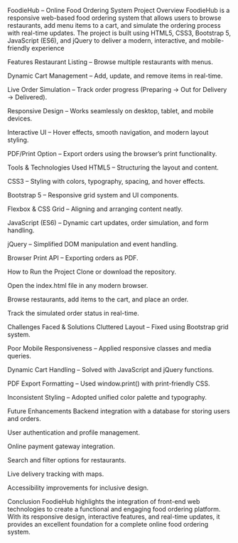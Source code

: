  FoodieHub – Online Food Ordering System
 Project Overview
FoodieHub is a responsive web-based food ordering system that allows users to browse restaurants, add menu items to a cart, and simulate the ordering process with real-time updates. The project is built using HTML5, CSS3, Bootstrap 5, JavaScript (ES6), and jQuery to deliver a modern, interactive, and mobile-friendly experience

 Features
Restaurant Listing – Browse multiple restaurants with menus.

Dynamic Cart Management – Add, update, and remove items in real-time.

Live Order Simulation – Track order progress (Preparing → Out for Delivery → Delivered).

Responsive Design – Works seamlessly on desktop, tablet, and mobile devices.

Interactive UI – Hover effects, smooth navigation, and modern layout styling.

PDF/Print Option – Export orders using the browser’s print functionality.

 Tools & Technologies Used
HTML5 – Structuring the layout and content.

CSS3 – Styling with colors, typography, spacing, and hover effects.

Bootstrap 5 – Responsive grid system and UI components.

Flexbox & CSS Grid – Aligning and arranging content neatly.

JavaScript (ES6) – Dynamic cart updates, order simulation, and form handling.

jQuery – Simplified DOM manipulation and event handling.

Browser Print API – Exporting orders as PDF.

 How to Run the Project
Clone or download the repository.

Open the index.html file in any modern browser.

Browse restaurants, add items to the cart, and place an order.

Track the simulated order status in real-time.

Challenges Faced & Solutions
Cluttered Layout – Fixed using Bootstrap grid system.

Poor Mobile Responsiveness – Applied responsive classes and media queries.

Dynamic Cart Handling – Solved with JavaScript and jQuery functions.

PDF Export Formatting – Used window.print() with print-friendly CSS.

Inconsistent Styling – Adopted unified color palette and typography.

Future Enhancements
Backend integration with a database for storing users and orders.

User authentication and profile management.

Online payment gateway integration.

Search and filter options for restaurants.

Live delivery tracking with maps.

Accessibility improvements for inclusive design.

 Conclusion
FoodieHub highlights the integration of front-end web technologies to create a functional and engaging food ordering platform. With its responsive design, interactive features, and real-time updates, it provides an excellent foundation for a complete online food ordering system.
